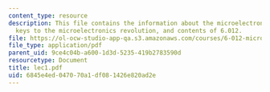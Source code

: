 ```yaml
---
content_type: resource
description: This file contains the information about the microelectronics revolution,
  keys to the microelectronics revolution, and contents of 6.012.
file: https://ol-ocw-studio-app-qa.s3.amazonaws.com/courses/6-012-microelectronic-devices-and-circuits-fall-2005/6845e4ed047070a1df081426e820ad2e_lec1.pdf
file_type: application/pdf
parent_uid: 9ce4c04b-a600-1d3d-5235-419b2783590d
resourcetype: Document
title: lec1.pdf
uid: 6845e4ed-0470-70a1-df08-1426e820ad2e
---
```

